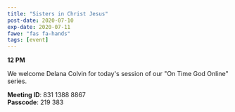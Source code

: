 ```yaml
---
title: "Sisters in Christ Jesus"
post-date: 2020-07-10
exp-date: 2020-07-11
fawe: "fas fa-hands"
tags: [event]
---
```

**12 PM**

We welcome Delana Colvin for today's session of our "On Time God Online" series.

<p class="text-danger"><b>Meeting ID</b>: 831 1388 8867
<br>
<b>Passcode</b>: 219 383
</p>